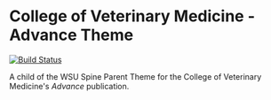 # College of Veterinary Medicine - Advance Theme

[![Build Status](https://travis-ci.org/washingtonstateuniversity/cvm.wsu.edu-advance.svg?branch=master)](https://travis-ci.org/washingtonstateuniversity/cvm.wsu.edu-advance)

A child of the WSU Spine Parent Theme for the College of Veterinary Medicine's *Advance* publication.
